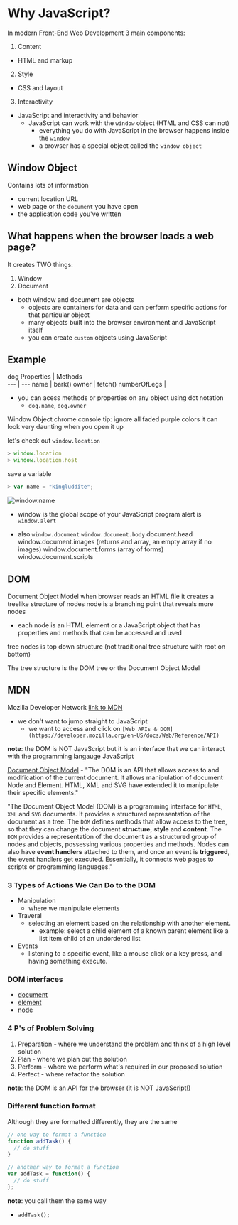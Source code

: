 # Why JavaScript?

In modern Front-End Web Development 3 main components:
1. Content
  * HTML and markup
2. Style
  * CSS and layout
3. Interactivity
  * JavaScript and interactivity and behavior
      - JavaScript can work with the `window` object (HTML and CSS can not)
          + everything you do with JavaScript in the browser happens inside the `window`
          + a browser has a special object called the `window object`

## Window Object
Contains lots of information

* current location URL
* web page or the `document` you have open
* the application code you've written

## What happens when the browser loads a web page?
It creates TWO things:

1. Window
2. Document

* both window and document are objects
    - objects are containers for data and can perform specific actions for that particular object
    - many objects built into the browser environment and JavaScript itself
    - you can create `custom` objects using JavaScript

## Example
dog
Properties | Methods  
--- | ---
name | bark()
owner | fetch()
numberOfLegs |

* you can acess methods or properties on any object using dot notation
    - `dog.name`, `dog.owner`

Window Object
chrome console
tip: ignore all faded purple colors
it can look very daunting when you open it up

let's check out `window.location`

```js
> window.location
> window.location.host
```

save a variable
```js
> var name = "kingluddite";
```

![window.name](https://i.imgur.com/u9oErru.png)

* window is the global scope of your JavaScript program
alert is `window.alert`

* also `window.document`
`window.document.body`
document.head
window.document.images (returns and array, an empty array if no images)
window.document.forms (array of forms)
window.document.scripts

## DOM
Document Object Model
when browser reads an HTML file it creates a treelike structure of nodes
node is a branching point that reveals more nodes
* each node is an HTML element or a JavaScript object that has properties and methods that can be accessed and used

tree nodes is top down structure (not traditional tree structure with root on bottom)

The tree structure is the DOM tree or the Document Object Model

## MDN
Mozilla Developer Network
[link to MDN](https://developer.mozilla.org/en-US/)
* we don't want to jump straight to JavaScript
    - we want to access and click on `[Web APIs & DOM](https://developer.mozilla.org/en-US/docs/Web/Reference/API)`

**note**: the DOM is NOT JavaScript but it is an interface that we can interact with the programming langauge JavaScript

[Document Object Model](https://developer.mozilla.org/en-US/docs/Web/API/Document_Object_Model) - "The DOM is an API that allows access to and modification of the current document. It allows manipulation of document Node and Element. HTML, XML and SVG have extended it to manipulate their specific elements."

"The Document Object Model (DOM) is a programming interface for `HTML`, `XML` and `SVG` documents. It provides a structured representation of the document as a tree. The `DOM` defines methods that allow access to the tree, so that they can change the document **structure**, **style** and **content**. The `DOM` provides a representation of the document as a structured group of nodes and objects, possessing various properties and methods. Nodes can also have **event handlers** attached to them, and once an event is **triggered**, the event handlers get executed. Essentially, it connects web pages to scripts or programming languages."

### 3 Types of Actions We Can Do to the DOM
* Manipulation
    - where we manipulate elements
* Traveral
    - selecting an element based on the relationship with another element.
        + example: select a child element of a known parent element like a list item child of an undordered list
* Events
    - listening to a specific event, like a mouse click or a key press, and having something execute.

### DOM interfaces
* [document](https://developer.mozilla.org/en-US/docs/Web/API/Document)
* [element](https://developer.mozilla.org/en-US/docs/Web/API/Element)
* [node](https://developer.mozilla.org/en-US/docs/Web/API/Node)

### 4 P's of Problem Solving
1. Preparation - where we understand the problem and think of a high level solution
2. Plan - where we plan out the solution
3. Perform - where we perform what's required in our proposed solution
4. Perfect - where refactor the solution

**note**: the DOM is an API for the browser (it is NOT JavaScript!)

### Different function format
Although they are formatted differently, they are the same

```js
// one way to format a function
function addTask() {
  // do stuff
}

// another way to format a function
var addTask = function() {
  // do stuff
};
```

**note**: you call them the same way
* `addTask();`
